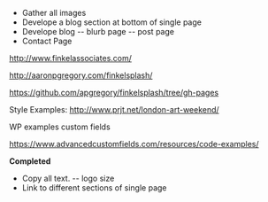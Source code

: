 
- Gather all images
- Develope a blog section at bottom of single page
- Develope blog 
-- blurb page
-- post page
- Contact Page




http://www.finkelassociates.com/

http://aaronpgregory.com/finkelsplash/

https://github.com/apgregory/finkelsplash/tree/gh-pages

Style Examples:
http://www.prjt.net/london-art-weekend/

WP examples custom fields

https://www.advancedcustomfields.com/resources/code-examples/

**Completed**
- Copy all text.
-- logo size
- Link to different sections of single page